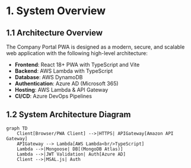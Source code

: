 # 1. System Overview

## 1.1 Architecture Overview

The Company Portal PWA is designed as a modern, secure, and scalable web application with the following high-level architecture:

- **Frontend**: React 18+ PWA with TypeScript and Vite
- **Backend**: AWS Lambda with TypeScript
- **Database**: AWS DynamoDB
- **Authentication**: Azure AD (Microsoft 365)
- **Hosting**: AWS Lambda & API Gateway
- **CI/CD**: Azure DevOps Pipelines

## 1.2 System Architecture Diagram

```mermaid
graph TD
    Client[Browser/PWA Client] -->|HTTPS| APIGateway[Amazon API Gateway]
    APIGateway --> Lambda[AWS Lambda<br/>TypeScript]
    Lambda -->|Mongoose| DB[(MongoDB Atlas)]
    Lambda -->|JWT Validation| Auth[Azure AD]
    Client -->|MSAL.js| Auth
```

